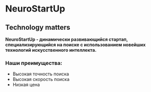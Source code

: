 # NeuroStartUp


## Technology matters


**NeuroStartUp - динамически развивающийся стартап, специализирующийся на поиске с использованием новейших технологий искусственного интеллекта.**

### Наши преимущества:

* Высокая точность поиска
* Высокая скорость поиска
* Низкая цена
